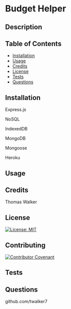 # Budget Helper


## Description 

## Table of Contents

* [Installation](#installation)
* [Usage](#usage)
* [Credits](#credits)
* [License](#license)
* [Tests](#tests)
* [Questions](#questions)


## Installation
Express.js

NoSQL

IndexedDB

MongoDB

Mongoose

Heroku

## Usage 



        


## Credits

Thomas Walker 

## License

[![License: MIT](https://img.shields.io/badge/License-MIT-yellow.svg)](https://opensource.org/licenses/MIT)


## Contributing

[![Contributor Covenant](https://img.shields.io/badge/Contributor%20Covenant-2.0-4baaaa.svg)](code_of_conduct.md)
    


## Tests

 

## Questions 
 github.com/twalker7


